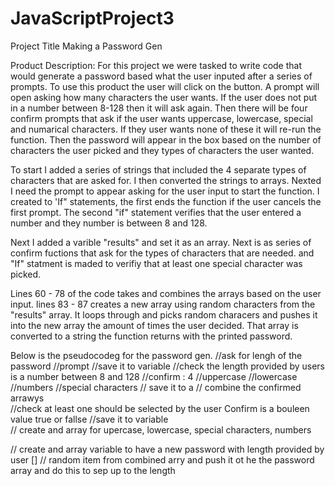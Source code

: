 # JavaScriptProject3
Project Title
Making a Password Gen

Product Description:
For this project we were tasked to write code that would generate a password based what the user inputed after a series of prompts. To use this product the user will click on the button. A prompt will open asking how many characters the user wants. If the user does not put in a number between 8-128 then it will ask again. Then there will be four confirm prompts that ask if the user wants uppercase, lowercase, special and numarical characters. If they user wants none of these it will re-run the function. Then the password will appear in the box based on the number of characters the user picked and they types of characters the user wanted. 

To start I added a series of strings that included the 4 separate types of characters that are asked for. I then converted the strings to arrays.
Nexted I need the prompt to appear asking for the user input to start the function. I created to 'If" statements, the first ends the function if the user cancels the first prompt. The second "if" statement verifies that the user entered a number and they number is between 8 and 128.

Next I added a varible "results" and set it as an array. Next is as series of confirm fuctions that ask for the types of characters that are needed. 
and "If" statment is maded to verifiy that at least one special character was picked.

Lines 60 - 78 of the code takes and combines the arrays based on the user input.
lines 83 - 87 creates a new array using random characters from the "results" array. It loops through and picks random characers and pushes it into the new array the amount of times the user decided.
That array is converted to a string
the function returns with the printed password.

Below is the pseudocodeg for the password gen.
//ask for lengh of the password
  //prompt 
  //save it to variable
//check the length provided by users is a number between 8 and 128
//confirm : 4
  //uppercase
  //lowercase
  //numbers
  //special characters
// save it to a
// combine the confirmed arrawys  
//check at least one should be selected by the user Confirm is a bouleen value true or fallse
  //save it to variable  
// create and array for upercase, lowercase, special characters, numbers

// create and array variable to have a new password with length provided by user []
// random item from combined arry and push it ot he the password array and do this to sep up to the length
